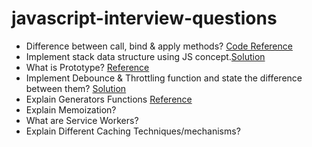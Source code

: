 # javascript-interview-questions

- Difference between call, bind & apply methods? [Code Reference](./Call,%20Bind%20&%20Apply/)
- Implement stack data structure using JS concept.[Solution](./Stack_DS/)
- What is Prototype? [Reference](./Prototypal_Inheritance/)
- Implement Debounce & Throttling function and state the difference between them? [Solution](./Debounce%20&%20Throttling/)
- Explain Generators Functions [Reference](./Generator_Function/)
- Explain Memoization?
- What are Service Workers?
- Explain Different Caching Techniques/mechanisms?
